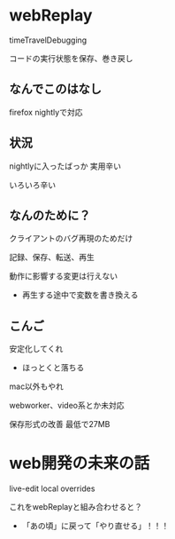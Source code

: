 # webReplay

timeTravelDebugging


コードの実行状態を保存、巻き戻し

## なんでこのはなし

firefox nightlyで対応

## 状況

nightlyに入ったばっか
実用辛い

いろいろ辛い

## なんのために？

クライアントのバグ再現のためだけ

記録、保存、転送、再生

動作に影響する変更は行えない
- 再生する途中で変数を書き換える

## こんご

安定化してくれ
- ほっとくと落ちる

mac以外もやれ

webworker、video系とか未対応

保存形式の改善
最低で27MB

# web開発の未来の話

live-edit
local overrides

これをwebReplayと組み合わせると？
- 「あの頃」に戻って「やり直せる」！！！
